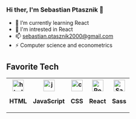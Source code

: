 ### Hi ther, I'm Sebastian Ptasznik 👋

- 🌱 I’m currently learning React
- 👀 I'm intrested in React
- 📫 sebastian.ptasznik2000@gmail.com
- ⚡ Computer science and econometrics


## Favorite Tech

<table>
  <tr>
    <th> <img src="https://upload.wikimedia.org/wikipedia/commons/thumb/6/61/HTML5_logo_and_wordmark.svg/1200px-HTML5_logo_and_wordmark.svg.png" alt="html" height="30px" /> <p> HTML </p> </th>
    <th> <img src="https://upload.wikimedia.org/wikipedia/commons/thumb/9/99/Unofficial_JavaScript_logo_2.svg/480px-Unofficial_JavaScript_logo_2.svg.png" alt="js"  height="30px" /> <p>JavaScript </p></th>
    <th> <img src="https://upload.wikimedia.org/wikipedia/commons/thumb/d/d5/CSS3_logo_and_wordmark.svg/1200px-CSS3_logo_and_wordmark.svg.png" alt="css"  height="30px" /> <p>CSS</p></th>
    <th> <img src="https://upload.wikimedia.org/wikipedia/commons/thumb/a/a7/React-icon.svg/1024px-React-icon.svg.png" alt="React"  height="30px" /> <p>React</p></th>
     <th>  <img src="https://upload.wikimedia.org/wikipedia/commons/thumb/9/96/Sass_Logo_Color.svg/1200px-Sass_Logo_Color.svg.png" alt="Sass"  height="30px" /> <p>Sass</p></th>
    
  </tr>
</table>
